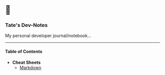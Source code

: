 # 📓 
### Tate's Dev-Notes
My personal developer journal/notebook...

---

#### Table of Contents
- **Cheat Sheets**
  - [Markdown](/notes/markdown.md)


